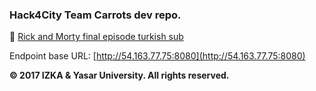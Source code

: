 ### Hack4City Team Carrots dev repo.
:space_invader:
[Rick and Morty final episode turkish sub](http://dizipub.com/rick-and-morty-3-sezon-10-bolum-sezon-finali/2)

Endpoint base URL: [http://54.163.77.75:8080](http://54.163.77.75:8080)

**© 2017 IZKA & Yasar University.  All rights reserved.**
